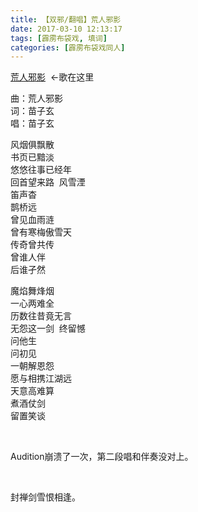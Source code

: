 ```yaml
---
title: 【双邪/翻唱】荒人邪影
date: 2017-03-10 12:13:17
tags: [霹雳布袋戏, 填词]
categories: [霹雳布袋戏同人]
---
```


<p dir="ltr"  ><a target="_blank" rel="nofollow" href="http://5sing.kugou.com/fc/15800646.html###"  >荒人邪影</a>&nbsp;&nbsp;←歌在这里</p> 


<p dir="ltr"  >曲：荒人邪影<br />词：苗子玄<br />唱：苗子玄<br /></p> 
<p dir="ltr"  >风烟俱飘散<br />书页已黯淡<br />悠悠往事已经年<br />回首望来路&nbsp;&nbsp;风雪湮<br />笛声杳<br />鹊桥远<br />曾见血雨涟<br />曾有寒梅傲雪天<br />传奇曾共传<br />曾谁人伴&nbsp;<br />后谁孑然</p> 
<p dir="ltr"  >魔焰舞烽烟<br />一心两难全<br />历数往昔竟无言<br />无怨这一剑&nbsp;&nbsp;终留憾<br />问他生<br />问初见<br />一朝解恩怨<br />愿与相携江湖远<br />天意高难算<br />煮酒仗剑<br />留置笑谈</p> 
<p dir="ltr"  >&nbsp;</p> 
<p dir="ltr"  >Audition崩溃了一次，第二段唱和伴奏没对上。</p> 
<p dir="ltr"  >&nbsp;</p> 
<p dir="ltr"  >封禅剑雪恨相逢。</p>